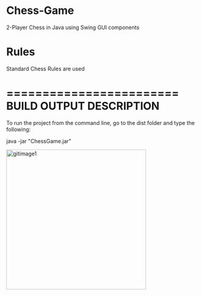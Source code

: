 # Chess-Game
2-Player Chess in Java using Swing GUI components

# Rules
Standard Chess Rules are used

========================
BUILD OUTPUT DESCRIPTION
========================

To run the project from the command line, go to the dist folder and
type the following:

java -jar "ChessGame.jar" 

<img width="369" alt="gitimage1" src="https://github.com/molin660/Chess-Game/assets/140565406/d2da01a1-0845-4288-9267-3ac0fa9f8257">

